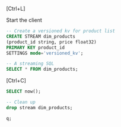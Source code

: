 [Ctrl+L]

Start the client

```sql
-- Create a versioned kv for product list
CREATE STREAM dim_products
(product_id string, price float32)
PRIMARY KEY product_id
SETTINGS mode='versioned_kv';
```

```sql wait=false sleep=10.0
-- A streaming SQL
SELECT * FROM dim_products;
```

[Ctrl+C]

```sql
SELECT now();
```

```sql
-- Clean up
drop stream dim_products;
```

```sql sleep=10
q;
```
